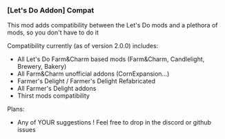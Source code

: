 ### \[Let's Do Addon\] Compat

This mod adds compatibility between the Let's Do mods and a plethora of mods, so you don't have to do it

Compatibility currently (as of version 2.0.0) includes:
* All Let's Do Farm&Charm based mods (Farm&Charm, Candlelight, Brewery, Bakery)
* All Farm&Charm unofficial addons (CornExpansion…)
* Farmer's Delight / Farmer's Delight Refabricated
* All Farmer's Delight addons
* Thirst mods compatibility

Plans:
* Any of YOUR suggestions ! Feel free to drop in the discord or github issues